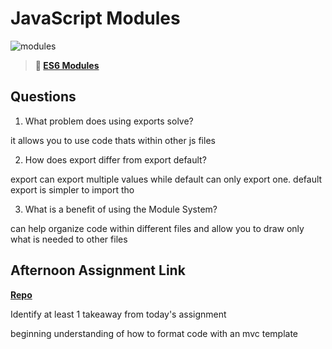 # JavaScript Modules

![modules](https://bcw.blob.core.windows.net/public/img/1015719031845190)

> **📖 [ES6 Modules](https://codeworksacademy.com/fs-student-guide/resources/wk3/01-Modules)**

## Questions

1. What problem does using exports solve?

it allows you to use code thats within other js files

2. How does export differ from export default?

export can export multiple values while default can only export one. default export is simpler to import tho

3. What is a benefit of using the Module System?

can help organize code within different files and allow you to draw only what is needed to other files

## Afternoon Assignment Link

**[Repo](https://github.com/Tmontandon/vendingmachine)**

Identify at least 1 takeaway from today's assignment

beginning understanding of how to format code with an mvc template